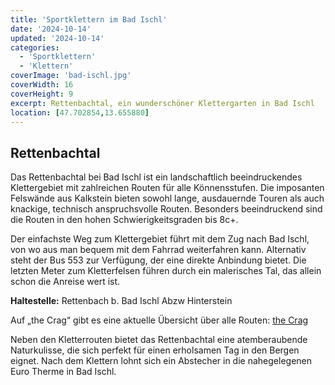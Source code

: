 ```yaml
---
title: 'Sportklettern im Bad Ischl'
date: '2024-10-14'
updated: '2024-10-14'
categories:
  - 'Sportklettern'
  - 'Klettern'
coverImage: 'bad-ischl.jpg'
coverWidth: 16
coverHeight: 9
excerpt: Rettenbachtal, ein wunderschöner Klettergarten in Bad Ischl
location: [47.702854,13.655880]
---
```


## Rettenbachtal

Das Rettenbachtal bei Bad Ischl ist ein landschaftlich beeindruckendes Klettergebiet mit zahlreichen Routen für alle Könnensstufen. Die imposanten Felswände aus Kalkstein bieten sowohl lange, ausdauernde Touren als auch knackige, technisch anspruchsvolle Routen. Besonders beeindruckend sind die Routen in den hohen Schwierigkeitsgraden bis 8c+.

Der einfachste Weg zum Klettergebiet führt mit dem Zug nach Bad Ischl, von wo aus man bequem mit dem Fahrrad weiterfahren kann. Alternativ steht der Bus 553 zur Verfügung, der eine direkte Anbindung bietet. Die letzten Meter zum Kletterfelsen führen durch ein malerisches Tal, das allein schon die Anreise wert ist.

**Haltestelle:** Rettenbach b. Bad Ischl Abzw Hinterstein

Auf „the Crag“ gibt es eine aktuelle Übersicht über alle Routen: [the Crag](https://www.thecrag.com/de/klettern/austria/rettenbachtal)

Neben den Kletterrouten bietet das Rettenbachtal eine atemberaubende Naturkulisse, die sich perfekt für einen erholsamen Tag in den Bergen eignet. Nach dem Klettern lohnt sich ein Abstecher in die nahegelegenen Euro Therme in Bad Ischl.

